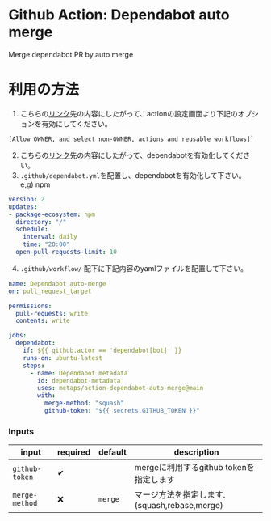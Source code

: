 # Github Action: Dependabot auto merge
Merge dependabot PR by auto merge

# 利用の方法
1. こちらの[リンク](https://docs.github.com/ja/repositories/managing-your-repositorys-settings-and-features/enabling-features-for-your-repository/managing-github-actions-settings-for-a-repository#%E3%83%AA%E3%83%9D%E3%82%B8%E3%83%88%E3%83%AA%E3%81%AE-github-actions-%E6%A8%A9%E9%99%90%E3%82%92%E7%AE%A1%E7%90%86%E3%81%99%E3%82%8B)先の内容にしたがって、actionの設定画面より下記のオプションを有効にしてください。
  ```
  [Allow OWNER, and select non-OWNER, actions and reusable workflows]`
  ```
2. こちらの[リンク](https://docs.github.com/ja/code-security/dependabot/dependabot-version-updates/configuring-dependabot-version-updates#dependabot-version-updates-%E3%82%92%E6%9C%89%E5%8A%B9%E5%8C%96%E3%81%99%E3%82%8B)先の内容にしたがって、dependabotを有効化してください。
3. `.github/dependabot.yml`を配置し、dependabotを有効化して下さい。<br>
e,g) npm
  ```yaml
  version: 2
  updates:
  - package-ecosystem: npm
    directory: "/"
    schedule:
      interval: daily
      time: "20:00"
    open-pull-requests-limit: 10
  ```

4. `.github/workflow/` 配下に下記内容のyamlファイルを配置して下さい。
```yaml
name: Dependabot auto-merge
on: pull_request_target

permissions:
  pull-requests: write
  contents: write

jobs:
  dependabot:
    if: ${{ github.actor == 'dependabot[bot]' }}
    runs-on: ubuntu-latest
    steps:
      - name: Dependabot metadata
        id: dependabot-metadata
        uses: metaps/action-dependabot-auto-merge@main
        with:
          merge-method: "squash"
          github-token: "${{ secrets.GITHUB_TOKEN }}"
```


### Inputs

| input          | required | default                  | description                                         |
|----------------|----------|--------------------------|-----------------------------------------------------|
| `github-token` | ✔        |                          | mergeに利用するgithub tokenを指定します                 |
| `merge-method` | ❌       | `merge`                  | マージ方法を指定します. (squash,rebase,merge)           |

